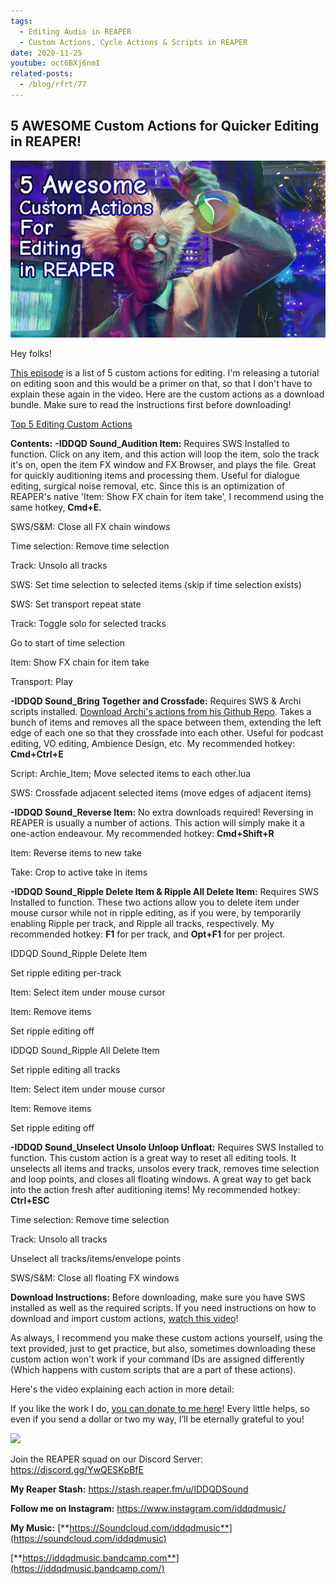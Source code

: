 ```yaml
---
tags:
  - Editing Audio in REAPER
  - Custom Actions, Cycle Actions & Scripts in REAPER
date: 2020-11-25
youtube: oct6BXj6nmI
related-posts:
  - /blog/rfrt/77
---
```


## 5 AWESOME Custom Actions for Quicker Editing in REAPER!

![](/blog/misc/3/12.jpg)

Hey folks!

[This episode](https://youtu.be/oct6BXj6nmI) is a list of 5 custom actions for editing. I'm releasing a tutorial on editing soon and this would be a primer on that, so that I don't have to explain these again in the video. Here are the custom actions as a download bundle. Make sure to read the instructions first before downloading!

[Top 5 Editing Custom Actions](/blog/misc/3/Top-5-Editing-Custom-Actions.zip)


**Contents:**
**-IDDQD Sound_Audition Item:** Requires SWS Installed to function. Click on any item, and this action will loop the item, solo the track it's on, open the item FX window and FX Browser, and plays the file. Great for quickly auditioning items and processing them. Useful for dialogue editing, surgical noise removal, etc. Since this is an optimization of REAPER's native 'Item: Show FX chain for item take', I recommend using the same hotkey, **Cmd+E.**

SWS/S&M: Close all FX chain windows

Time selection: Remove time selection

Track: Unsolo all tracks

SWS: Set time selection to selected items (skip if time selection exists)

SWS: Set transport repeat state

Track: Toggle solo for selected tracks

Go to start of time selection

Item: Show FX chain for item take

Transport: Play

**-IDDQD Sound_Bring Together and Crossfade:** Requires SWS & Archi scripts installed. [Download Archi's actions from his Github Repo](https://github.com/ArchieScript/Archie_ReaScripts). Takes a bunch of items and removes all the space between them, extending the left edge of each one so that they crossfade into each other. Useful for podcast editing, VO editing, Ambience Design, etc. My recommended hotkey: **Cmd+Ctrl+E**

Script: Archie_Item; Move selected items to each other.lua

SWS: Crossfade adjacent selected items (move edges of adjacent items)

**-IDDQD Sound_Reverse Item:** No extra downloads required! Reversing in REAPER is usually a number of actions. This action will simply make it a one-action endeavour. My recommended hotkey: **Cmd+Shift+R**

Item: Reverse items to new take

Take: Crop to active take in items

**-IDDQD Sound_Ripple Delete Item & Ripple All Delete Item:** Requires SWS Installed to function. These two actions allow you to delete item under mouse cursor while not in ripple editing, as if you were, by temporarily enabling Ripple per track, and Ripple all tracks, respectively. My recommended hotkey: **F1** for per track, and **Opt+F1** for per project.

IDDQD Sound_Ripple Delete Item

Set ripple editing per-track

Item: Select item under mouse cursor

Item: Remove items

Set ripple editing off

IDDQD Sound_Ripple All Delete Item

Set ripple editing all tracks

Item: Select item under mouse cursor

Item: Remove items

Set ripple editing off

**-IDDQD Sound_Unselect Unsolo Unloop Unfloat:** Requires SWS Installed to function. This custom action is a great way to reset all editing tools. It unselects all items and tracks, unsolos every track, removes time selection and loop points, and closes all floating windows. A great way to get back into the action fresh after auditioning items! My recommended hotkey: **Ctrl+ESC**

Time selection: Remove time selection

Track: Unsolo all tracks

Unselect all tracks/items/envelope points

SWS/S&M: Close all floating FX windows

**Download Instructions:** Before downloading, make sure you have SWS installed as well as the required scripts. If you need instructions on how to download and import custom actions, [watch this video](https://www.youtube.com/watch?v=LGkB9EOn3sE)!

As always, I recommend you make these custom actions yourself, using the text provided, just to get practice, but also, sometimes downloading these custom action won't work if your command IDs are assigned differently (Which happens with custom scripts that are a part of these actions).

Here's the video explaining each action in more detail:

<youtube id="oct6BXj6nmI"></youtube>

If you like the work I do, [you can donate to me here](http://www.buymeacoffee.com/iddqdsound)! Every little helps, so even if you send a dollar or two my way, I’ll be eternally grateful to you!

[![](/blog/misc/3/8.png)](http://www.buymeacoffee.com/iddqdsound)

Join the REAPER squad on our Discord Server:  
 <https://discord.gg/YwQESKpBfE>

**My Reaper Stash:** <https://stash.reaper.fm/u/IDDQDSound>

**Follow me on Instagram:** <https://www.instagram.com/iddqdmusic/>

**My Music:** [**https://Soundcloud.com/iddqdmusic**](https://soundcloud.com/iddqdmusic)

[ ](https://soundcloud.com/iddqdmusic) [**https://iddqdmusic.bandcamp.com**](https://iddqdmusic.bandcamp.com/)

